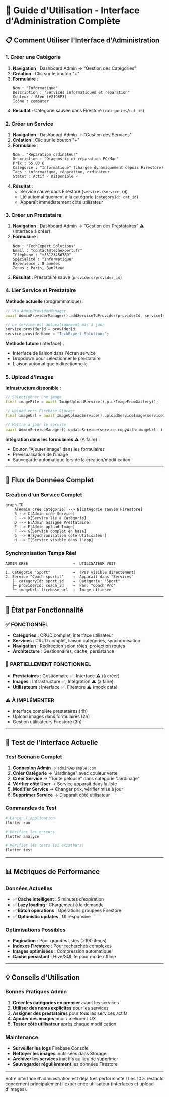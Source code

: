 # 🔗 Guide d'Utilisation - Interface d'Administration Complète

## 📋 Comment Utiliser l'Interface d'Administration

### 1. **Créer une Catégorie**

1. **Navigation** : Dashboard Admin → "Gestion des Catégories"
2. **Création** : Clic sur le bouton "+" 
3. **Formulaire** :
   ```
   Nom : "Informatique"
   Description : "Services informatiques et réparation"
   Couleur : Bleu (#2196F3)
   Icône : computer
   ```
4. **Résultat** : Catégorie sauvée dans Firestore (`categories/cat_id`)

### 2. **Créer un Service**

1. **Navigation** : Dashboard Admin → "Gestion des Services"
2. **Création** : Clic sur le bouton "+"
3. **Formulaire** :
   ```
   Nom : "Réparation ordinateur"
   Description : "Diagnostic et réparation PC/Mac"
   Prix : 65.00 €
   Catégorie : "Informatique" (chargée dynamiquement depuis Firestore)
   Tags : informatique, réparation, ordinateur
   Statut : Actif ✓ Disponible ✓
   ```
4. **Résultat** : 
   - Service sauvé dans Firestore (`services/service_id`)
   - Lié automatiquement à la catégorie (`categoryId: cat_id`)
   - Apparaît immédiatement côté utilisateur

### 3. **Créer un Prestataire** 

1. **Navigation** : Dashboard Admin → "Gestion des Prestataires" ⚠️ (Interface à créer)
2. **Formulaire** :
   ```
   Nom : "TechExpert Solutions"
   Email : "contact@techexpert.fr"
   Téléphone : "+33123456789"
   Spécialité : "Informatique"
   Expérience : 8 années
   Zones : Paris, Banlieue
   ```
3. **Résultat** : Prestataire sauvé (`providers/provider_id`)

### 4. **Lier Service et Prestataire**

**Méthode actuelle** (programmatique) :
```dart
// Via AdminProviderManager
await AdminProviderManager().addServiceToProvider(providerId, serviceId);

// Le service est automatiquement mis à jour
service.providerId = providerId;
service.providerName = "TechExpert Solutions";
```

**Méthode future** (interface) :
- Interface de liaison dans l'écran service
- Dropdown pour sélectionner le prestataire
- Liaison automatique bidirectionnelle

### 5. **Upload d'Images**

**Infrastructure disponible** :
```dart
// Sélectionner une image
final imageFile = await ImageUploadService().pickImageFromGallery();

// Upload vers Firebase Storage
final imageUrl = await ImageUploadService().uploadServiceImage(serviceId, imageFile);

// Mettre à jour le service
await AdminServiceManager().updateService(service.copyWith(imageUrl: imageUrl));
```

**Intégration dans les formulaires** ⚠️ (À faire) :
- Bouton "Ajouter Image" dans les formulaires
- Prévisualisation de l'image
- Sauvegarde automatique lors de la création/modification

---

## 🔄 **Flux de Données Complet**

### **Création d'un Service Complet**

```mermaid
graph TD
    A[Admin crée Catégorie] --> B[Catégorie sauvée Firestore]
    B --> C[Admin crée Service]
    C --> D[Service lié à Catégorie]
    D --> E[Admin assigne Prestataire]
    E --> F[Admin upload Image]
    F --> G[Service complet en base]
    G --> H[Synchronisation côté Utilisateur]
    H --> I[Service visible dans l'app]
```

### **Synchronisation Temps Réel**

```
ADMIN CRÉE                    →  UTILISATEUR VOIT
─────────────────────────────────────────────────
1. Catégorie "Sport"          →  (Pas visible directement)
2. Service "Coach sportif"    →  Apparaît dans "Services"
   ├─ categoryId: sport_id    →  Catégorie: "Sport"
   ├─ providerId: coach_id    →  Par: "Coach Pro"  
   └─ imageUrl: firebase_url  →  Image affichée
```

---

## 🎯 **État par Fonctionnalité**

### ✅ **FONCTIONNEL** 
- **Catégories** : CRUD complet, interface utilisateur
- **Services** : CRUD complet, liaison catégories, synchronisation
- **Navigation** : Redirection selon rôles, protection routes
- **Architecture** : Gestionnaires, cache, persistance

### 🔄 **PARTIELLEMENT FONCTIONNEL**
- **Prestataires** : Gestionnaire ✅, Interface ⚠️ (à créer)
- **Images** : Infrastructure ✅, Intégration ⚠️ (à faire)
- **Utilisateurs** : Interface ✅, Firestore ⚠️ (mock data)

### ⚠️ **À IMPLÉMENTER**
- Interface complète prestataires (4h)
- Upload images dans formulaires (2h)
- Gestion utilisateurs Firestore (3h)

---

## 🚀 **Test de l'Interface Actuelle**

### **Test Scénario Complet**

1. **Connexion Admin** → `admin@example.com`
2. **Créer Catégorie** → "Jardinage" avec couleur verte
3. **Créer Service** → "Tonte pelouse" dans catégorie "Jardinage"
4. **Vérifier côté User** → Service apparaît dans la liste
5. **Modifier Service** → Changer prix, vérifier mise à jour
6. **Supprimer Service** → Disparaît côté utilisateur

### **Commandes de Test**

```bash
# Lancer l'application
flutter run

# Vérifier les erreurs
flutter analyze

# Vérifier les tests (si existants)
flutter test
```

---

## 📊 **Métriques de Performance**

### **Données Actuelles**
- ✅ **Cache intelligent** : 5 minutes d'expiration
- ✅ **Lazy loading** : Chargement à la demande
- ✅ **Batch operations** : Opérations groupées Firestore
- ✅ **Optimistic updates** : UI responsive

### **Optimisations Possibles**
- **Pagination** : Pour grandes listes (>100 items)
- **Indexes Firestore** : Pour recherches complexes
- **Images optimisées** : Compression automatique
- **Cache persistant** : Hive/SQLite pour mode offline

---

## 💡 **Conseils d'Utilisation**

### **Bonnes Pratiques Admin**
1. **Créer les catégories en premier** avant les services
2. **Utiliser des noms explicites** pour les services
3. **Assigner des prestataires** pour tous les services actifs
4. **Ajouter des images** pour améliorer l'UX
5. **Tester côté utilisateur** après chaque modification

### **Maintenance**
- **Surveiller les logs** Firebase Console
- **Nettoyer les images** inutilisées dans Storage
- **Archiver les services** inactifs au lieu de supprimer
- **Sauvegarder régulièrement** les données Firestore

---

Votre interface d'administration est déjà très performante ! Les 10% restants concernent principalement l'expérience utilisateur (interfaces et upload d'images).
